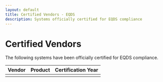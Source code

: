 ```yaml
---
layout: default
title: Certified Vendors - EQDS
description: Systems officially certified for EQDS compliance
---
```


# Certified Vendors

The following systems have been officially certified for EQDS compliance.

| Vendor | Product | Certification Year |
|--------|---------|---------------------|
|        |         |                     |